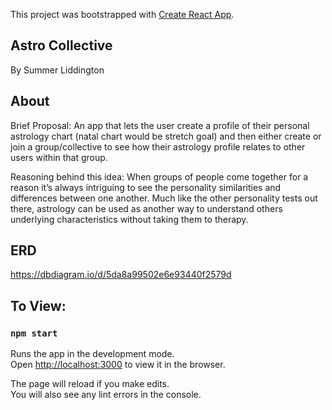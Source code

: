 This project was bootstrapped with [Create React App](https://github.com/facebook/create-react-app).

## Astro Collective

By Summer Liddington

## About
Brief Proposal: An app that lets the user create a profile of their personal astrology chart (natal chart would be stretch goal) and then either create or join a group/collective to see how their astrology profile relates to other users within that group.

Reasoning behind this idea: When groups of people come together for a reason it’s always intriguing to see the personality similarities and differences between one another. Much like the other personality tests out there, astrology can be used as another way to understand others underlying characteristics without taking them to therapy. 

## ERD
https://dbdiagram.io/d/5da8a99502e6e93440f2579d

## To View: 
### `npm start`

Runs the app in the development mode.<br />
Open [http://localhost:3000](http://localhost:3000) to view it in the browser.

The page will reload if you make edits.<br />
You will also see any lint errors in the console.


